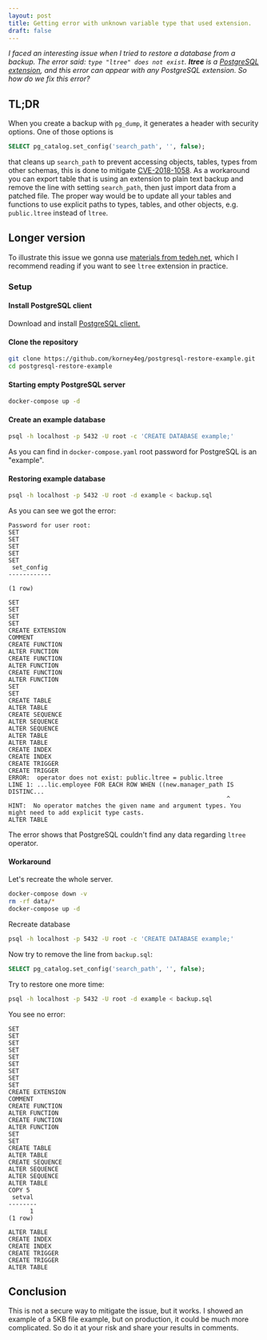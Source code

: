 ```yaml
---
layout: post
title: Getting error with unknown variable type that used extension.
draft: false
---
```

_I faced an interesting issue when I tried to restore a database from a backup. The error said: `type "ltree" does not exist`. **ltree** is a [PostgreSQL extension](https://www.postgresql.org/docs/current/ltree.html), and this error can appear with any PostgreSQL extension. So how do we fix this error?_

<!--more-->
## TL;DR
When you create a backup with `pg_dump`, it generates a header with security options. One of those options is 
```sql
SELECT pg_catalog.set_config('search_path', '', false);
```
that cleans up `search_path` to prevent accessing objects, tables, types from other schemas, this is done to mitigate [CVE-2018-1058](https://wiki.postgresql.org/wiki/A_Guide_to_CVE-2018-1058:_Protect_Your_Search_Path). As a workaround you can export table that is using an extension to plain text backup and remove the line with setting `search_path`, then just import data from a patched file. The proper way would be to update all your tables and functions to use explicit paths to types, tables, and other objects, e.g. `public.ltree` instead of `ltree`.

## Longer version
To illustrate this issue we gonna use [materials from tedeh.net](https://tedeh.net/acyclic-and-directed-graph-in-postgres-with-the-ltree-extension/), which I recommend reading if you want to see `ltree` extension in practice.

### Setup

#### Install PostgreSQL client
Download and install [PostgreSQL client.](https://www.postgresql.org/download/)

#### Clone the repository
```bash
git clone https://github.com/korney4eg/postgresql-restore-example.git
cd postgresql-restore-example
```

#### Starting empty PostgreSQL server
```bash
docker-compose up -d
```

#### Create an example database
```bash
psql -h localhost -p 5432 -U root -c 'CREATE DATABASE example;'
```
As you can find in `docker-compose.yaml` root password for PostgreSQL is an "example".

#### Restoring example database
```bash
psql -h localhost -p 5432 -U root -d example < backup.sql
```

As you can see we got the error:
```
Password for user root: 
SET
SET
SET
SET
SET
 set_config 
------------
 
(1 row)

SET
SET
SET
SET
CREATE EXTENSION
COMMENT
CREATE FUNCTION
ALTER FUNCTION
CREATE FUNCTION
ALTER FUNCTION
CREATE FUNCTION
ALTER FUNCTION
SET
SET
CREATE TABLE
ALTER TABLE
CREATE SEQUENCE
ALTER SEQUENCE
ALTER SEQUENCE
ALTER TABLE
ALTER TABLE
CREATE INDEX
CREATE INDEX
CREATE TRIGGER
CREATE TRIGGER
ERROR:  operator does not exist: public.ltree = public.ltree
LINE 1: ...lic.employee FOR EACH ROW WHEN ((new.manager_path IS DISTINC...
                                                             ^
HINT:  No operator matches the given name and argument types. You might need to add explicit type casts.
ALTER TABLE
```
The error shows that PostgreSQL couldn't find any data regarding `ltree` operator.

#### Workaround

Let's recreate the whole server.
```bash
docker-compose down -v
rm -rf data/*
docker-compose up -d
```

Recreate database
```bash
psql -h localhost -p 5432 -U root -c 'CREATE DATABASE example;'
```

Now try to remove the line from `backup.sql`:
```sql
SELECT pg_catalog.set_config('search_path', '', false);
```

Try to restore one more time:
```bash
psql -h localhost -p 5432 -U root -d example < backup.sql
```

You see no error:
```
SET
SET
SET
SET
SET
SET
SET
SET
SET
CREATE EXTENSION
COMMENT
CREATE FUNCTION
ALTER FUNCTION
CREATE FUNCTION
ALTER FUNCTION
SET
SET
CREATE TABLE
ALTER TABLE
CREATE SEQUENCE
ALTER SEQUENCE
ALTER SEQUENCE
ALTER TABLE
COPY 5
 setval 
--------
      1
(1 row)

ALTER TABLE
CREATE INDEX
CREATE INDEX
CREATE TRIGGER
CREATE TRIGGER
ALTER TABLE
```

## Conclusion
This is not a secure way to mitigate the issue, but it works. I showed an example of a 5KB file example, but on production, it could be much more complicated. So do it at your risk and share your results in comments.
